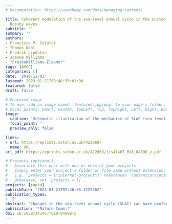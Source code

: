 ```yaml
---
# Documentation: https://wowchemy.com/docs/managing-content/

title: Coherent modulation of the sea-level annual cycle in the United States by Atlantic
  Rossby waves
subtitle: ''
summary: ''
authors:
- Francisco M. Calafat
- Thomas Wahl
- Fredrik Lindsten
- Joanne Williams
- "FrajkaWilliams-Eleanor"
tags: [AMOC]
categories: []
date: '2018-12-01'
lastmod: 2023-01-21T08:46:55+01:00
featured: false
draft: false

# Featured image
# To use, add an image named `featured.jpg/png` to your page's folder.
# Focal points: Smart, Center, TopLeft, Top, TopRight, Left, Right, BottomLeft, Bottom, BottomRight.
image:
  caption: 'Schematic illustration of the mechanism of SLAC (sea-level annual cycle) modulation. The mean SLAC is associated with steric changes in the seasonal thermocline induced by variations in surface heat fluxes, whereas its modulation is related to density anomalies in deeper layers propagating westward as Rossby waves. These Rossby waves give rise to fast boundary waves upon impinging on the western boundary, which in turn modulate the SLAC along the Gulf and Southeast coasts and lead to the coherence over large distances along the coast.'
  focal_point: ''
  preview_only: false

links:
- url: https://eprints.soton.ac.uk/422069/
  name: URL
url_pdf: https://eprints.soton.ac.uk/422069/1/s41467_018_04898_y.pdf

# Projects (optional).
#   Associate this post with one or more of your projects.
#   Simply enter your project's folder or file name without extension.
#   E.g. `projects = ["internal-project"]` references `content/project/deep-learning/index.md`.
#   Otherwise, set `projects = []`.
projects: [rapid]
publishDate: '2023-01-21T07:46:55.122926Z'
publication_types:
- '2'
abstract: 'Changes in the sea-level annual cycle (SLAC) can have profound impacts on coastal areas, including increased flooding risk and ecosystem alteration, yet little is known about the magnitude and drivers of such changes. Here we show, using novel Bayesian methods, that there are significant decadal fluctuations in the amplitude of the SLAC along the United States Gulf and Southeast coasts, including an extreme event in 2008–2009 that is likely (probability ≥68%) unprecedented in the tide-gauge record. Such fluctuations are coherent along the coast but decoupled from deep-ocean changes. Through the use of numerical and analytical ocean models, we show that the primary driver of these fluctuations involves incident Rossby waves that generate fast western-boundary waves. These Rossby waves project onto the basin-wide upper mid-ocean transport (top 1000 m) leading to a link with the SLAC, wherein larger SLAC amplitudes coincide with enhanced transport variability.'
publication: '*Nature Comm.*'
doi: 10.1038/s41467-018-04898-y
---
```

